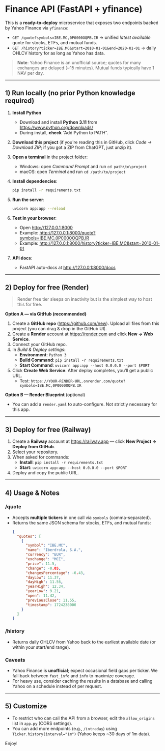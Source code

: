 # Finance API (FastAPI + yfinance)

This is a **ready-to-deploy** microservice that exposes two endpoints backed by Yahoo Finance via `yfinance`:

- `GET /quote?symbols=IBE.MC,0P0000OQPB.IR` → unified *latest available* quote for stocks, ETFs, and mutual funds.
- `GET /history?ticker=IBE.MC&start=2010-01-01&end=2020-01-01` → daily OHLCV history for as long as Yahoo has data.

> **Note**: Yahoo Finance is an unofficial source; quotes for many exchanges are delayed (~15 minutes). Mutual funds typically have 1 NAV per day.

---

## 1) Run locally (no prior Python knowledge required)

1. **Install Python**  
   - Download and install **Python 3.11** from https://www.python.org/downloads/  
   - During install, **check** “Add Python to PATH”.

2. **Download this project** (if you're reading this in GitHub, click *Code → Download ZIP*; if you got a ZIP from ChatGPT, just unzip it).

3. **Open a terminal** in the project folder:
   - Windows: open *Command Prompt* and run `cd path\to\project`
   - macOS: open *Terminal* and run `cd /path/to/project`

4. **Install dependencies**:
   ```bash
   pip install -r requirements.txt
   ```

5. **Run the server**:
   ```bash
   uvicorn app:app --reload
   ```

6. **Test in your browser**:
   - Open http://127.0.0.1:8000  
   - Example: http://127.0.0.1:8000/quote?symbols=IBE.MC,0P0000OQPB.IR  
   - Example: http://127.0.0.1:8000/history?ticker=IBE.MC&start=2010-01-01

7. **API docs**:
   - FastAPI auto-docs at http://127.0.0.1:8000/docs

---

## 2) Deploy for free (Render)

> Render free tier sleeps on inactivity but is the simplest way to host this for free.

**Option A — via GitHub (recommended)**

1. Create a **GitHub repo** (https://github.com/new). Upload all files from this project (you can drag & drop in the GitHub UI).
2. Create a **Render** account at https://render.com and click **New → Web Service**.
3. Connect your GitHub repo.
4. In *Build & Deploy settings*:
   - **Environment**: `Python 3`
   - **Build Command**: `pip install -r requirements.txt`
   - **Start Command**: `uvicorn app:app --host 0.0.0.0 --port $PORT`
5. Click **Create Web Service**. After deploy completes, you’ll get a public URL.  
   - Test: `https://YOUR-RENDER-URL.onrender.com/quote?symbols=IBE.MC,0P0000OQPB.IR`

**Option B — Render Blueprint** (optional)  
- You can add a `render.yaml` to auto-configure. Not strictly necessary for this app.

---

## 3) Deploy for free (Railway)

1. Create a **Railway** account at https://railway.app — click **New Project → Deploy from GitHub**.
2. Select your repository.
3. When asked for commands:
   - **Install**: `pip install -r requirements.txt`
   - **Start**: `uvicorn app:app --host 0.0.0.0 --port $PORT`
4. Deploy and copy the public URL.

---

## 4) Usage & Notes

### /quote
- Accepts **multiple tickers** in one call via `symbols` (comma-separated).
- Returns the same JSON schema for stocks, ETFs, and mutual funds:
  ```json
  {
    "quotes": [
      {
        "symbol": "IBE.MC",
        "name": "Iberdrola, S.A.",
        "currency": "EUR",
        "exchange": "MCE",
        "price": 11.5,
        "change": -0.05,
        "changesPercentage": -0.43,
        "dayLow": 11.37,
        "dayHigh": 11.56,
        "yearHigh": 12.34,
        "yearLow": 9.21,
        "open": 11.42,
        "previousClose": 11.55,
        "timestamp": 1724238000
      }
    ]
  }
  ```

### /history
- Returns daily OHLCV from Yahoo back to the earliest available date (or within your start/end range).

### Caveats
- Yahoo Finance is **unofficial**; expect occasional field gaps per ticker. We fall back between `fast_info` and `info` to maximize coverage.
- For heavy use, consider caching the results in a database and calling Yahoo on a schedule instead of per request.

---

## 5) Customize
- To restrict who can call the API from a browser, edit the `allow_origins` list in `app.py` (CORS settings).
- You can add more endpoints (e.g., `/intraday`) using `Ticker.history(interval="1m")` (Yahoo keeps ~30 days of 1m data).

Enjoy!
